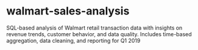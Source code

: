 # walmart-sales-analysis
SQL-based analysis of Walmart retail transaction data with insights on revenue trends, customer behavior, and data quality. Includes time-based aggregation, data cleaning, and reporting for Q1 2019
